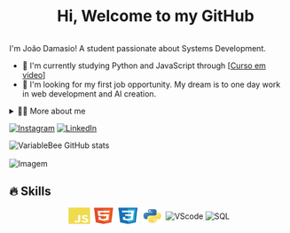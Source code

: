 <!--título-->
<div id="user-content-toc">
  <ul align="center">
    <summary><h1 style="display: inline-block">Hi, Welcome to my GitHub</h1></summary>
</div>

<!-- Presentation -->
<p>
 I'm João Damasio! A student passionate about Systems Development.

 - 🌱 I'm currently studying Python and JavaScript through [[Curso em video](https://www.cursoemvideo.com)]
- 🔭 I'm looking for my first job opportunity. My dream is to one day work in web development and AI creation.
</p>

<!-- Dropdown -->
<details>
  <summary>👨‍💻 More about me</summary>

 - 💬 I'm 18 years old and currently live in Brazil. I have intermediate English skills and experience with HTML5, CSS3, JavaScript, and Python. I'm constantly learning, thrive in technology, and have strong leadership skills.

- ⚡ I like to play sports, like bodybuilding, soccer, skateboarding... I enjoy watching movies, series and playing games in my free time, but I'm also getting into the habit of reading.\o/
</details>

<!-- Links -->

[![Instagram](https://img.shields.io/badge/Instagram-E4405F?style=for-the-badge&logo=instagram&logoColor=white)](https://www.instagram.com/_jdamasio/)
[![LinkedIn](https://img.shields.io/badge/LinkedIn-0077B5?style=for-the-badge&logo=linkedin&logoColor=white)](https://www.linkedin.com/in/joao-damasio-2439b537a)


<!-- GithubStats -->
![VariableBee GitHub stats](https://github-readme-stats.vercel.app/api?username=joaodamasio22&show_icons=true&theme=gotham)

<!-- GIF -->
<p align="left">
  <img align="center" src="https://github.com/VariableBee/VariableBee/assets/77739311/4e9f41af-6b57-49a7-b15a-74322e96b4d7" alt="Imagem">
</p>

## 🔥 Skills
<!-- Skills: Programming Languages -->
  <div align="center" style="flex-basis: 48%;">
    <img align="center" alt="Js" height="30" width="40" src="https://raw.githubusercontent.com/devicons/devicon/master/icons/javascript/javascript-plain.svg">
    <img align="center" alt="HTML" height="30" width="40" src="https://raw.githubusercontent.com/devicons/devicon/master/icons/html5/html5-original.svg">
    <img align="center" alt="CSS" height="30" width="40" src="https://raw.githubusercontent.com/devicons/devicon/master/icons/css3/css3-original.svg">
    <img align="center" alt="Python" height="30" width="40" src="https://raw.githubusercontent.com/devicons/devicon/master/icons/python/python-original.svg">
    <img align="center" alt="VScode" height="30" width="40" src="https://cdn.jsdelivr.net/gh/devicons/devicon/icons/vscode/vscode-original.svg">
    <img align="center" alt="SQL" height="30" width="40" src="https://cdn.jsdelivr.net/gh/devicons/devicon/icons/mysql/mysql-original.svg">

  </div>
  

